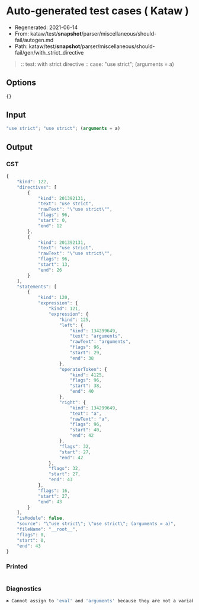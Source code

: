 # Auto-generated test cases ( Kataw )
- Regenerated: 2021-06-14
- From: kataw/test/__snapshot__/parser/miscellaneous/should-fail/autogen.md
- Path: kataw/test/__snapshot__/parser/miscellaneous/should-fail/gen/with_strict_directive
> :: test: with strict directive
> :: case: "use strict"; (arguments = a)
## Options

`````js
{}
`````
## Input

`````js
"use strict"; "use strict"; (arguments = a)
`````
## Output

### CST

```javascript
{
    "kind": 122,
    "directives": [
        {
            "kind": 201392131,
            "text": "use strict",
            "rawText": "\"use strict\"",
            "flags": 96,
            "start": 0,
            "end": 12
        },
        {
            "kind": 201392131,
            "text": "use strict",
            "rawText": "\"use strict\"",
            "flags": 96,
            "start": 13,
            "end": 26
        }
    ],
    "statements": [
        {
            "kind": 120,
            "expression": {
                "kind": 121,
                "expression": {
                    "kind": 125,
                    "left": {
                        "kind": 134299649,
                        "text": "arguments",
                        "rawText": "arguments",
                        "flags": 96,
                        "start": 29,
                        "end": 38
                    },
                    "operatorToken": {
                        "kind": 4125,
                        "flags": 96,
                        "start": 38,
                        "end": 40
                    },
                    "right": {
                        "kind": 134299649,
                        "text": "a",
                        "rawText": "a",
                        "flags": 96,
                        "start": 40,
                        "end": 42
                    },
                    "flags": 32,
                    "start": 27,
                    "end": 42
                },
                "flags": 32,
                "start": 27,
                "end": 43
            },
            "flags": 16,
            "start": 27,
            "end": 43
        }
    ],
    "isModule": false,
    "source": "\"use strict\"; \"use strict\"; (arguments = a)",
    "fileName": "__root__",
    "flags": 0,
    "start": 0,
    "end": 43
}
```

### Printed

```javascript

```

### Diagnostics

```javascript
✖ Cannot assign to 'eval' and 'arguments' because they are not a variable - start: 38, end: 40

```

